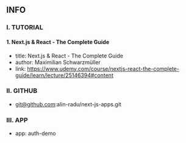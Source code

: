 ## INFO

### I. TUTORIAL

#### 1. Next.js & React - The Complete Guide

- title: Next.js & React - The Complete Guide
- author: Maximilian Schwarzmüller
- link: https://www.udemy.com/course/nextjs-react-the-complete-guide/learn/lecture/25146394#content

### II. GITHUB

- git@github.com:alin-radu/next-js-apps.git

### III. APP

- app: auth-demo
